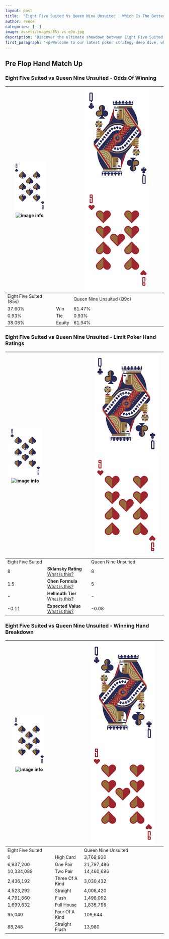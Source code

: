 ```yaml
---
layout: post
title:  "Eight Five Suited Vs Queen Nine Unsuited | Which Is The Better Hand In Poker? A Complete Guide"
author: reece
categories: [  ]
image: assets/images/85s-vs-q9o.jpg
description: "Discover the ultimate showdown between Eight Five Suited and Queen Nine Unsuited in poker! Uncover the odds, strategies, and scenarios where one hand triumphs over the other. Get ready to up your poker game with this thrilling analysis."
first_paragraph: "<p>Welcome to our latest poker strategy deep dive, where we're pitting two distinct hands against each other in a high-stakes showdown: Eight Five Suited vs Queen Nine Unsuited.</p><p>In the dynamic world of poker, every decision counts, and knowing which hand holds the upper hand is key to your success at the table.</p><p>In this article, we'll dissect these two hands, explore the scenarios where one dominates the other, and equip you with the knowledge to make strategic choices that can tip the odds in your favor.</p><p>Get ready to unravel the intriguing dynamics of these poker hands and elevate your game to new heights.</p>"
---
```




[comment]: # (sp0)

## Pre Flop Hand Match Up

<div class="table hand-ratings" markdown="1"> 



### Eight Five Suited vs Queen Nine Unsuited - Odds Of Winning


    
| ![image info](assets/images/hand1/8.png) ![image info](assets/images/hand1/5s.png) |  | ![image info](assets/images/hand2/Q.png) ![image info](assets/images/hand2/9o.png) |
| -------- | -------- | -------- |
| Eight Five Suited (85s) |  | Queen Nine Unsuited (Q9o) |
| 37.60% | Win | 61.47% |
| 0.93% | Tie | 0.93% |
| 38.06% | Equity | 61.94% |




[comment]: # (sp1)



### Eight Five Suited vs Queen Nine Unsuited - Limit Poker Hand Ratings


    
| ![image info](assets/images/hand1/8.png) ![image info](assets/images/hand1/5s.png) |  | ![image info](assets/images/hand2/Q.png) ![image info](assets/images/hand2/9o.png) |
| -------- | -------- | -------- |
| Eight Five Suited |  | Queen Nine Unsuited |
| 8 | **Sklansky Rating** [What is this?](/sklansky-rating-explained) | 8 |
| 1.5 | **Chen Formula** [What is this?](/chen-formula-explained) | 5 |
| - | **Hellmuth Tier** [What is this?](/Hellmuth-tier-explained) | - |
| -0.11 | **Expected Value** [What is this?](/expected-value-explained) | -0.08 |




[comment]: # (sp2)



### Eight Five Suited vs Queen Nine Unsuited - Winning Hand Breakdown


    
| ![image info](assets/images/hand1/8.png) ![image info](assets/images/hand1/5s.png) |  | ![image info](assets/images/hand2/Q.png) ![image info](assets/images/hand2/9o.png) |
| -------- | -------- | -------- |
| Eight Five Suited |  | Queen Nine Unsuited |
| 0 | High Card | 3,769,920 |
| 6,937,200 | One Pair | 21,797,496 |
| 10,334,088 | Two Pair | 14,460,696 |
| 2,436,192 | Three Of A Kind | 3,030,432 |
| 4,523,292 | Straight | 4,008,420 |
| 4,791,660 | Flush | 1,498,092 |
| 1,699,632 | Full House | 1,835,796 |
| 95,040 | Four Of A Kind | 109,644 |
| 88,248 | Straight Flush | 13,980 |




[comment]: # (sp3)



</div>

[comment]: # (sp4)



[comment]: # (sp5)

